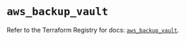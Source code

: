# `aws_backup_vault`

Refer to the Terraform Registry for docs: [`aws_backup_vault`](https://registry.terraform.io/providers/hashicorp/aws/6.17.0/docs/resources/backup_vault).

